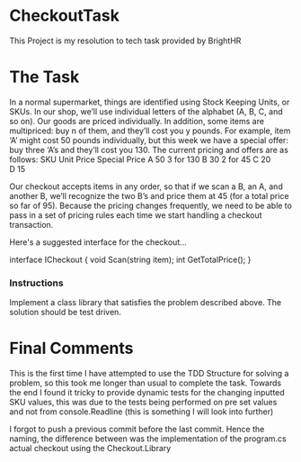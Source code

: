 # CheckoutTask

This Project is my resolution to tech task provided by BrightHR

# The Task

In a normal supermarket, things are identified using Stock Keeping Units, or SKUs. In our shop, we’ll use individual letters of the alphabet (A, B, C, and so on). Our goods are priced individually. In addition, some items are multipriced: buy n of them, and they’ll cost you y pounds. For example, item ‘A’ might cost 50 pounds individually, but this week we have a special offer: buy three ‘A’s and they’ll cost you 130. The current pricing and offers are as follows:
SKU 	Unit Price 	Special Price
A 	50 	3 for 130
B 	30 	2 for 45
C 	20 	
D 	15 	

Our checkout accepts items in any order, so that if we scan a B, an A, and another B, we’ll recognize the two B’s and price them at 45 (for a total price so far of 95). Because the pricing changes frequently, we need to be able to pass in a set of pricing rules each time we start handling a checkout transaction.

Here's a suggested interface for the checkout...

interface ICheckout
{
    void Scan(string item);
    int GetTotalPrice();
}

### Instructions

Implement a class library that satisfies the problem described above. The solution should be test driven.

# Final Comments

This is the first time I have attempted to use the TDD Structure for solving a problem, so this took me longer than usual to complete the task.
Towards the end I found it tricky to provide dynamic tests for the changing inputted SKU values, this was due to the tests being performed on pre set values and not from console.Readline
(this is something I will look into further)

I forgot to push a previous commit before the last commit. Hence the naming, the difference between was the implementation of the program.cs actual checkout using the Checkout.Library
